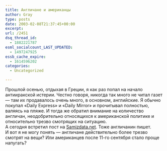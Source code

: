 ```yaml
---
title: Англичане и американцы
author: Gray
type: posts
date: 2003-02-08T21:37:45+00:00
excerpt:
url: /2451
dsq_thread_id:
  - 1882221787
esml_socialcount_LAST_UPDATED:
  - 1497247925
essb_cache_expire:
  - 1614596202
categories:
  - Uncategorized

---
```








Прошлой осенью, отдыхая в Греции, я как раз попал на начало антииракской истерии. Честно говоря, никогда так много не читал газет &#8212; там их продавалось очень много, в основном, английские. Я обычно покупал &#171;Daily Express&#187; и &#171;Daily Mirror&#187; и прочитывал полностью, валяясь на пляже. И тогда же обратил внимание на количество англичан, неодобрительно относящихся к американской политике и относительно трезво смотрящих на ситуацию.  
А сегодня встретил пост на [Samizdata.net][1]. Тоже англичанин пишет.  
И вот я не могу понять &#8212; англичане действительно более трезво смотрят на вещи? Или американцев после 11-го сентября стало проще напугать?

 [1]: http://www.samizdata.net/blog/archives/002943.html#002943